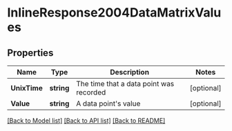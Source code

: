 # InlineResponse2004DataMatrixValues

## Properties

Name | Type | Description | Notes
------------ | ------------- | ------------- | -------------
**UnixTime** | **string** | The time that a data point was recorded | [optional] 
**Value** | **string** | A data point&#39;s value | [optional] 

[[Back to Model list]](../README.md#documentation-for-models) [[Back to API list]](../README.md#documentation-for-api-endpoints) [[Back to README]](../README.md)



